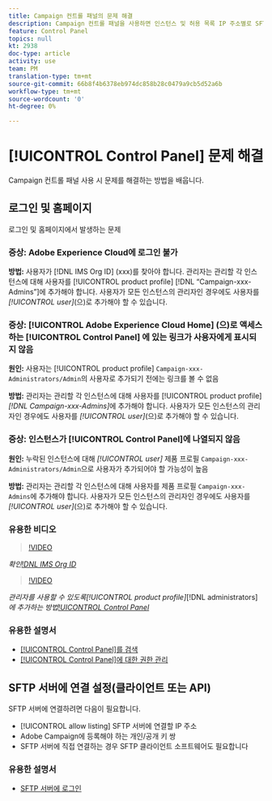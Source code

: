 ```yaml
---
title: Campaign 컨트롤 패널의 문제 해결
description: Campaign 컨트롤 패널을 사용하면 인스턴스 및 허용 목록 IP 주소별로 SFTP 저장소를 모니터링하고 관리할 수 있습니다.
feature: Control Panel
topics: null
kt: 2938
doc-type: article
activity: use
team: PM
translation-type: tm+mt
source-git-commit: 66b8f4b6378eb974dc858b28c0479a9cb5d52a6b
workflow-type: tm+mt
source-wordcount: '0'
ht-degree: 0%

---
```



# [!UICONTROL Control Panel] 문제 해결

Campaign 컨트롤 패널 사용 시 문제를 해결하는 방법을 배웁니다.

## 로그인 및 홈페이지

로그인 및 홈페이지에서 발생하는 문제

### 증상: Adobe Experience Cloud에 로그인 불가

**방법:**
사용자가 [!DNL IMS Org ID] (xxx)를 찾아야 합니다. 관리자는 관리할 각 인스턴스에 대해 사용자를 [!UICONTROL product profile] [!DNL “Campaign-xxx-Admins”]에 추가해야 합니다. 사용자가 모든 인스턴스의 관리자인 경우에도 사용자를 *[!UICONTROL user]*(으)로 추가해야 할 수 있습니다.

### 증상: [!UICONTROL Adobe Experience Cloud Home] (으)로 액세스하는 [!UICONTROL Control Panel] 에 있는 링크가 사용자에게 표시되지 않음

**원인:**
사용자는 [!UICONTROL product profile] `Campaign-xxx-Administrators/Admin`의 사용자로 추가되기 전에는 링크를 볼 수 없음

**방법:**
관리자는 관리할 각 인스턴스에 대해 사용자를 [!UICONTROL product profile] *[!DNL Campaign-xxx-Admins]*&#x200B;에 추가해야 합니다. 사용자가 모든 인스턴스의 관리자인 경우에도 사용자를 *[!UICONTROL user]*(으)로 추가해야 할 수 있습니다.

### 증상: 인스턴스가 [!UICONTROL Control Panel]에 나열되지 않음

**원인:**
누락된 인스턴스에 대해 *[!UICONTROL user]* 제품 프로필 `Campaign-xxx-Administrators/Admin`으로 사용자가 추가되어야 할 가능성이 높음

**방법:**
관리자는 관리할 각 인스턴스에 대해 사용자를 제품 프로필 `Campaign-xxx-Admins`에 추가해야 합니다. 사용자가 모든 인스턴스의 관리자인 경우에도 사용자를 *[!UICONTROL user]*(으)로 추가해야 할 수 있습니다.

### 유용한 비디오

>[!VIDEO](https://video.tv.adobe.com/v/27183?quality=12)

*확인[!DNL IMS Org ID](00:26)*

>[!VIDEO](https://video.tv.adobe.com/v/27147?quality=12)

*관리자를 사용할 수 있도록[!UICONTROL product profile]*[!DNL administrators]*에 추가하는 방법[!UICONTROL Control Panel](01:03분)*

### 유용한 설명서

* [[!UICONTROL Control Panel]를 검색](https://helpx.adobe.com/kr/campaign/kb/control-panel-overview.html)
* [[!UICONTROL Control Panel]에 대한 권한 관리](https://helpx.adobe.com/kr/campaign/kb/control-panel-access.html)

## SFTP 서버에 연결 설정(클라이언트 또는 API)

SFTP 서버에 연결하려면 다음이 필요합니다.

* [!UICONTROL allow listing] SFTP 서버에 연결할 IP 주소
* Adobe Campaign에 등록해야 하는 개인/공개 키 쌍
* SFTP 서버에 직접 연결하는 경우 SFTP 클라이언트 소프트웨어도 필요합니다

### 유용한 설명서

* [SFTP 서버에 로그인](https://docs.adobe.com/content/help/ko-KR/control-panel/using/control-panel-home.html#LoggingintoyourSFTPserver)

